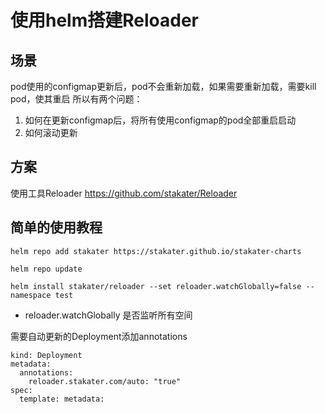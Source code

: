 # 使用helm搭建Reloader
## 场景
pod使用的configmap更新后，pod不会重新加载，如果需要重新加载，需要kill pod，使其重启
所以有两个问题：
1. 如何在更新configmap后，将所有使用configmap的pod全部重启启动
2. 如何滚动更新

## 方案
使用工具Reloader
https://github.com/stakater/Reloader
## 简单的使用教程
```
helm repo add stakater https://stakater.github.io/stakater-charts

helm repo update

helm install stakater/reloader --set reloader.watchGlobally=false --namespace test
```
* reloader.watchGlobally  是否监听所有空间

需要自动更新的Deployment添加annotations

```
kind: Deployment
metadata:
  annotations:
    reloader.stakater.com/auto: "true"
spec:
  template: metadata:
```

